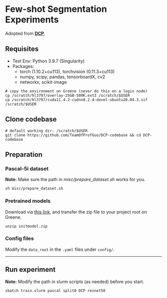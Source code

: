 # Few-shot Segmentation Experiments

Adopted from [**DCP**](https://github.com/chunbolang/DCP).

## Requisites
- Test Env: Python 3.9.7 (Singularity)
- Packages:
    - torch (1.10.2+cu113), torchvision (0.11.3+cu113)
    - numpy, scipy, pandas, tensorboardX, cv2
    - networkx, scikit-image
```shell
# copy the environment on Greene (never do this on a login node)
cp /scratch/hl3797/overlay-25GB-500K.ext3 /scratch/$USER
cp /scratch/hl3797/cuda11.4.2-cudnn8.2.4-devel-ubuntu20.04.3.sif /scratch/$USER
```

## Clone codebase
```shell
# default working dir: /scratch/$USER
git clone https://github.com/TeamOfProfGuo/DCP-codebase && cd DCP-codebase
```

## Preparation

### Pascal-5i dataset
**Note:** Make sure the path in *misc/prepare_dataset.sh* works for you.
```shell
sh misc/prepare_dataset.sh
```

### Pretrained models
Download via <a href="https://drive.google.com/file/d/1rMPedZBKFXiWwRX3OHttvKuD1h9QRDbU/view?usp=sharing" target="_blank">this link</a>, and transfer the zip file to your project root on Greene.
```
unzip initmodel.zip
```

### Config files
Modify the `data_root` in the `.yaml` files under `config/`.

---

## Run experiment
**Note:** Modify the path in slurm scripts (as needed) before you start.
```
sbatch train.slurm pascal split0 DCP resnet50
```





